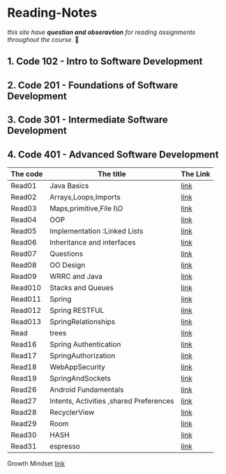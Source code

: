 # Reading-Notes
*this site have **question and obseravtion** for reading assignments throughout the course.* :speech_balloon:	

<!-- hidden comment -->
## 1. Code 102 - Intro to Software Development

## 2. Code 201 - Foundations of Software Development

## 3. Code 301 - Intermediate Software Development

## 4. Code 401 - Advanced Software Development

|The code | The title | The Link |
|---------|-----------|----------|
|Read01|Java Basics|[link](javaBasic.md)|
|Read02|Arrays,Loops,Imports|[link](dataStructure/ArrayLoopsImport.md)|
|Read03|Maps,primitive,File I\O|[link](dataStructure/Map-Primitive-File.md)|
|Read04|OOP|[link](object_oriented/OOP.md)|
|Read05|Implementation :Linked Lists|[link]()|
|Read06|Inheritance and interfaces|[link](object_oriented/InheritanceandInterfaces.md)|
|Read07|Questions|[link]()|
|Read08|OO Design|[link](object_oriented/OODesign.md)|
|Read09|WRRC and Java|[link](webBackend/WRRCAndJava.md)|
|Read010|Stacks and Queues|[link](dataStructure/stacksAndQueues.md)|
|Read011|Spring|[link](webSpring/spring.md)|
|Read012|Spring RESTFUL|[link](webSpring/SpringRESTful.md)|
|Read013|SpringRelationships|[link](webSpring/SpringRelationships.md)|
|Read|trees|[link](dataStructure/trees.md)|
|Read16|Spring Authentication|[link](webSpring/SpringAuthentication.md)|
|Read17|SpringAuthorization|[link](webSpring/SpringAuthorization.md)|
|Read18|WebAppSecurity|[link](webBackend/WebAppSecurity.md)|
|Read19|SpringAndSockets|[link](webSpring/SpringAndSockets.md)|
|Read26|Android Fundamentals |[link](android/Android.md)|
|Read27|Intents, Activities ,shared Preferences |[link](android/IntentsActivities.md)|
|Read28|RecyclerView  |[link](android/RecyclerView.md)|
|Read29|Room  |[link](android/room.md)|
|Read30|HASH  |[link](dataStructure/hash.md)|
|Read31|espresso  |[link](android/espresso.md)|
 Growth Mindset  [link](growthMindset.md)



